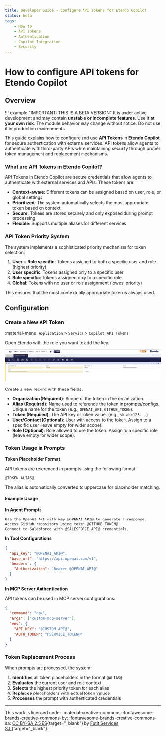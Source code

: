 ```yaml
---
title: Developer Guide - Configure API Tokens for Etendo Copilot
status: beta
tags:
    - How to
    - API Tokens
    - Authentication
    - Copilot Integration
    - Security
---
```


# How to configure API tokens for Etendo Copilot

## Overview

!!! example  "IMPORTANT: THIS IS A BETA VERSION"
    It is under active development and may contain **unstable or incomplete features**. Use it **at your own risk**. The module behavior may change without notice. Do not use it in production environments.

This guide explains how to configure and use **API Tokens** in **Etendo Copilot** for secure authentication with external services. API tokens allow agents to authenticate with third-party APIs while maintaining security through proper token management and replacement mechanisms.

### What are API Tokens in Etendo Copilot?

API Tokens in Etendo Copilot are secure credentials that allow agents to authenticate with external services and APIs. These tokens are:

- **Context-aware**: Different tokens can be assigned based on user, role, or global settings
- **Prioritized**: The system automatically selects the most appropriate token based on context
- **Secure**: Tokens are stored securely and only exposed during prompt processing
- **Flexible**: Supports multiple aliases for different services

### API Token Priority System

The system implements a sophisticated priority mechanism for token selection:

1. **User + Role specific**: Tokens assigned to both a specific user and role (highest priority)
2. **User specific**: Tokens assigned only to a specific user 
3. **Role specific**: Tokens assigned only to a specific role
4. **Global**: Tokens with no user or role assignment (lowest priority)

This ensures that the most contextually appropriate token is always used.

## Configuration


### Create a New API Token

:material-menu: `Application` > `Service` > `Copilot API Tokens`

Open Etendo with the role you want to add the key.

![API Token Configuration](../../../assets/developer-guide/etendo-copilot/how-to-guides/how-to-configure-api-tokens/api-token-configuration.png)

Create a new record with these fields:

- **Organization (Required)**: Scope of the token in the organization.
- **Alias (Required)**: Name used to reference the token in prompts/configs. Unique name for the token (e.g., `OPENAI_API`, `GITHUB_TOKEN`).
- **Token (Required)**: The API key or token value. (e.g., `sk-abc123...`)
- **User/Contact (Optional)**: User with access to the token. Assign to a specific user (leave empty for wider scope).
- **Role (Optional)**: Role allowed to use the token. Assign to a specific role (leave empty for wider scope).


### Token Usage in Prompts

**Token Placeholder Format**

API tokens are referenced in prompts using the following format:

```
@TOKEN_ALIAS@
```

The alias is automatically converted to uppercase for placeholder matching.


#### Example Usage

**In Agent Prompts**
```
Use the OpenAI API with key @OPENAI_API@ to generate a response.
Access GitHub repository using token @GITHUB_TOKEN@.
Connect to Salesforce with @SALESFORCE_API@ credentials.
```

**In Tool Configurations**
```json
{
  "api_key": "@OPENAI_API@",
  "base_url": "https://api.openai.com/v1",
  "headers": {
    "Authorization": "Bearer @OPENAI_API@"
  }
}
```

**In MCP Server Authentication**

API tokens can be used in MCP server configurations:

```json
{
  "command": "npx",
  "args": ["custom-mcp-server"],
  "env": {
    "API_KEY": "@CUSTOM_API@",
    "AUTH_TOKEN": "@SERVICE_TOKEN@"
  }
}
```

### Token Replacement Process

When prompts are processed, the system:

1. **Identifies** all token placeholders in the format `@ALIAS@`
2. **Evaluates** the current user and role context
3. **Selects** the highest priority token for each alias
4. **Replaces** placeholders with actual token values
5. **Processes** the prompt with authenticated credentials

---

This work is licensed under :material-creative-commons: :fontawesome-brands-creative-commons-by: :fontawesome-brands-creative-commons-sa: [ CC BY-SA 2.5 ES](https://creativecommons.org/licenses/by-sa/2.5/es/){target="_blank"} by [Futit Services S.L](https://etendo.software){target="_blank"}. 
